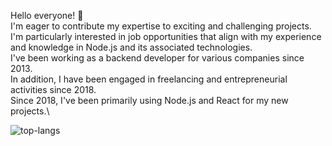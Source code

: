 Hello everyone! 👋\
I'm eager to contribute my expertise to exciting and challenging projects. I'm particularly interested in job opportunities that align with my experience and knowledge in Node.js and its associated technologies.\
I've been working as a backend developer for various companies since 2013. \
In addition, I have been engaged in freelancing and entrepreneurial activities since 2018.\
Since 2018, I've been primarily using Node.js and React for my new projects.\

![top-langs](https://github-readme-stats.vercel.app/api/top-langs/?username=1gory&layout=compact&langs_count=6&hide=css,html,ruby,typescrypt)

